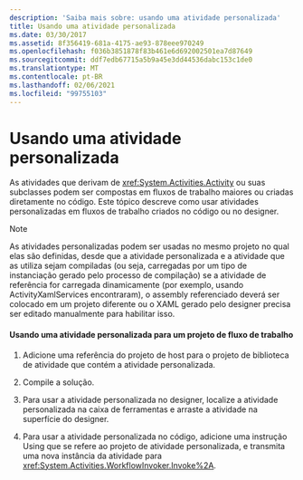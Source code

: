 ```yaml
---
description: 'Saiba mais sobre: usando uma atividade personalizada'
title: Usando uma atividade personalizada
ms.date: 03/30/2017
ms.assetid: 8f356419-681a-4175-ae93-878eee970249
ms.openlocfilehash: f036b3851878f83b461e6d692002501ea7d87649
ms.sourcegitcommit: ddf7edb67715a5b9a45e3dd44536dabc153c1de0
ms.translationtype: MT
ms.contentlocale: pt-BR
ms.lasthandoff: 02/06/2021
ms.locfileid: "99755103"
---
```

# <a name="using-a-custom-activity"></a>Usando uma atividade personalizada

As atividades que derivam de <xref:System.Activities.Activity> ou suas subclasses podem ser compostas em fluxos de trabalho maiores ou criadas diretamente no código. Este tópico descreve como usar atividades personalizadas em fluxos de trabalho criados no código ou no designer.  
  
> [!NOTE]
> As atividades personalizadas podem ser usadas no mesmo projeto no qual elas são definidas, desde que a atividade personalizada e a atividade que as utiliza sejam compiladas (ou seja, carregadas por um tipo de instanciação gerado pelo processo de compilação) se a atividade de referência for carregada dinamicamente (por exemplo, usando ActivityXamlServices encontraram), o assembly referenciado deverá ser colocado em um projeto diferente ou o XAML gerado pelo designer precisa ser editado manualmente para habilitar isso.  
  
#### <a name="using-a-custom-activity-to-a-workflow-project"></a>Usando uma atividade personalizada para um projeto de fluxo de trabalho  
  
1. Adicione uma referência do projeto de host para o projeto de biblioteca de atividade que contém a atividade personalizada.  
  
2. Compile a solução.  
  
3. Para usar a atividade personalizada no designer, localize a atividade personalizada na caixa de ferramentas e arraste a atividade na superfície do designer.  
  
4. Para usar a atividade personalizada no código, adicione uma instrução Using que se refere ao projeto de atividade personalizada, e transmita uma nova instância da atividade para <xref:System.Activities.WorkflowInvoker.Invoke%2A>.

